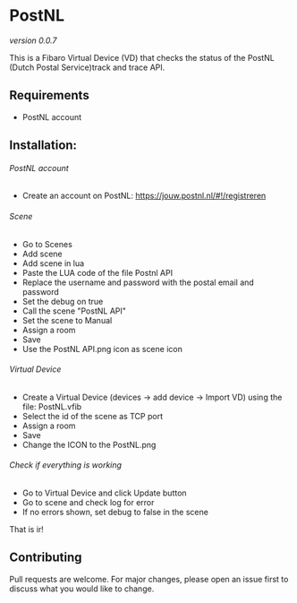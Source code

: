 # PostNL
*version 0.0.7*

This is a Fibaro Virtual Device (VD) that checks the status of the PostNL (Dutch Postal Service)track and trace API.

## Requirements
- PostNL account

## Installation:

###### PostNL account
  - Create an account on PostNL: https://jouw.postnl.nl/#!/registreren

###### Scene
  - Go to  Scenes
  - Add scene
  - Add scene in lua
  - Paste the LUA code of the file Postnl API
  - Replace the username and password with the postal email and password
  - Set the debug on true 
  - Call the scene "PostNL API"
  - Set the scene to Manual
  - Assign a room
  - Save
  - Use the PostNL API.png icon as scene icon

###### Virtual Device
  - Create a Virtual Device (devices -> add device -> Import VD) using the file: PostNL.vfib
  - Select the id of the scene as TCP port
  - Assign a room
  - Save
 -  Change the ICON to the PostNL.png

###### Check if everything is working
  - Go to Virtual Device and click Update button
  - Go to scene and check log for error
  - If no errors shown, set debug to false in the scene

That is ir!

## Contributing
Pull requests are welcome. For major changes, please open an issue first to discuss what you would like to change.

